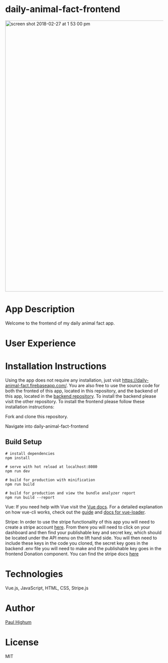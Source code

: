 # daily-animal-fact-frontend

<img width="865" alt="screen shot 2018-02-27 at 1 53 00 pm" src="https://user-images.githubusercontent.com/26422138/36754320-de84c3c2-1bc5-11e8-9ae8-1866541051e1.png">
 
# App Description
Welcome to the frontend of my daily animal fact app.

# User Experience


# Installation Instructions
Using the app does not require any installation, just visit https://daily-animal-fact.firebaseapp.com/. You are also free to use the source code for both the fronted of this app, located in this repository, and the backend of this app, located in the [backend repository](https://github.com/paulhighum/Daily-Animal-Fact-Backend). To install the backend please visit the other repository. To install the frontend please follow these installation instructions:

Fork and clone this repository. 

Navigate into daily-animal-fact-frontend

## Build Setup

```
# install dependencies
npm install

# serve with hot reload at localhost:8080
npm run dev

# build for production with minification
npm run build

# build for production and view the bundle analyzer report
npm run build --report
```

Vue: If you need help with Vue visit the [Vue docs](https://vuejs.org/v2/guide/). For a detailed explanation on how vue-cli works, check out the [guide](http://vuejs-templates.github.io/webpack/) and [docs for vue-loader](http://vuejs.github.io/vue-loader).

Stripe: In order to use the stripe functionality of this app you will need to create a stripe account [here](https://stripe.com/). From there you will need to click on your dashboard and then find your publishable key and secret key, which should be located under the API menu on the lift hand side. You will then need to include these keys in the code you cloned, the secret key goes in the backend .env file you will need to make and the publishable key goes in the frontend Donation component. You can find the stripe docs [here](https://stripe.com/docs)


# Technologies
Vue.js, JavaScript, HTML, CSS, Stripe.js

# Author
[Paul Highum](https://github.com/paulhighum)

# License
MIT
